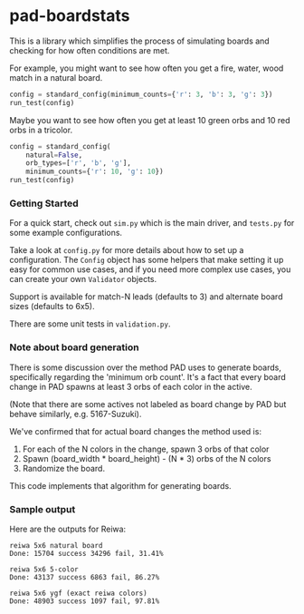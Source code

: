 # pad-boardstats

This is a library which simplifies the process of simulating boards and
checking for how often conditions are met.

For example, you might want to see how often you get a fire, water, wood match
in a natural board. 

```python
config = standard_config(minimum_counts={'r': 3, 'b': 3, 'g': 3})
run_test(config)
```

Maybe you want to see how often you get at least 10 green orbs and 10 red orbs
in a tricolor.

```python
config = standard_config(
    natural=False,
    orb_types=['r', 'b', 'g'],
    minimum_counts={'r': 10, 'g': 10})
run_test(config)
```

### Getting Started

For a quick start, check out `sim.py` which is the main driver, and `tests.py`
for some example configurations.

Take a look at `config.py` for more details about how to set up a
configuration. The `Config` object has some helpers that make setting it up
easy for common use cases, and if you need more complex use cases, you can create
your own `Validator` objects.

Support is available for match-N leads (defaults to 3) and alternate board
sizes (defaults to 6x5).

There are some unit tests in `validation.py`.

### Note about board generation

There is some discussion over the method PAD uses to generate boards,
specifically regarding the 'minimum orb count'. It's a fact that every board
change in PAD spawns at least 3 orbs of each color in the active.

(Note that there are some actives not labeled as board change by PAD but behave
similarly, e.g. 5167-Suzuki).

We've confirmed that for actual board changes the method used is:
1) For each of the N colors in the change, spawn 3 orbs of that color
2) Spawn (board_width * board_height) - (N * 3) orbs of the N colors
3) Randomize the board.

This code implements that algorithm for generating boards.

### Sample output

Here are the outputs for Reiwa:

```
reiwa 5x6 natural board
Done: 15704 success 34296 fail, 31.41%

reiwa 5x6 5-color
Done: 43137 success 6863 fail, 86.27%

reiwa 5x6 ygf (exact reiwa colors)
Done: 48903 success 1097 fail, 97.81%
```
